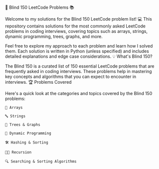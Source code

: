 🧠 Blind 150 LeetCode Problems 📚

Welcome to my solutions for the Blind 150 LeetCode problem list! 💻 This repository contains solutions for the most commonly asked LeetCode problems in coding interviews, covering topics such as arrays, strings, dynamic programming, trees, graphs, and more.

Feel free to explore my approach to each problem and learn how I solved them. Each solution is written in Python (unless specified) and includes detailed explanations and edge case considerations.
💡 What's Blind 150?

The Blind 150 is a curated list of 150 essential LeetCode problems that are frequently asked in coding interviews. These problems help in mastering key concepts and algorithms that you can expect to encounter in interviews.
🏆 Problems Covered

Here's a quick look at the categories and topics covered by the Blind 150 problems:

    🧮 Arrays

    🔤 Strings

    🌳 Trees & Graphs

    🔄 Dynamic Programming

    🛠️ Hashing & Sorting

    🧑‍💻 Recursion

    🔍 Searching & Sorting Algorithms